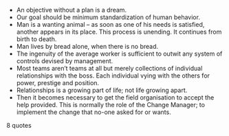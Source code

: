  - An objective without a plan is a dream.
 - Our goal should be minimum standardization of human behavior.
 - Man is a wanting animal – as soon as one of his needs is satisfied, another appears in its place. This process is unending. It continues from birth to death.
 - Man lives by bread alone, when there is no bread.
 - The ingenuity of the average worker is sufficient to outwit any system of controls devised by management.
 - Most teams aren’t teams at all but merely collections of individual relationships with the boss. Each individual vying with the others for power, prestige and position.
 - Relationships is a growing part of life; not life growing apart.
 - Then it becomes necessary to get the field organisation to accept the help provided. This is normally the role of the Change Manager; to implement the change that no-one asked for or wants.

8 quotes